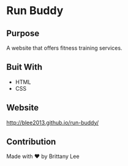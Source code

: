 # Run Buddy

## Purpose
A website that offers fitness training services.

## Buit With 
* HTML
* CSS

## Website
http://blee2013.github.io/run-buddy/

## Contribution 
Made with ❤️ by Brittany Lee
